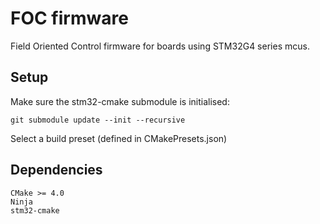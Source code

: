 # FOC firmware

Field Oriented Control firmware for boards using STM32G4 series mcus.

## Setup

Make sure the stm32-cmake submodule is initialised:

```
git submodule update --init --recursive
```

Select a build preset (defined in CMakePresets.json)

## Dependencies

```
CMake >= 4.0
Ninja
stm32-cmake
```
